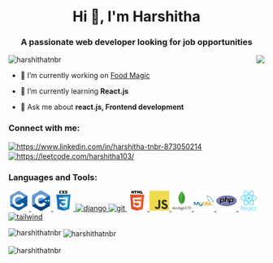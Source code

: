 <h1 align="center">Hi 👋, I'm Harshitha</h1>
<h3 align="center">A passionate web developer looking for job opportunities</h3>
<img align="right" src="https://github.com/harshithatnbr/harshithatnbr/assets/56475512/348f2ff7-e2a4-4034-8a42-1e38a8fa1e1b"/>
<p align="left"> <img src="https://komarev.com/ghpvc/?username=harshithatnbr&label=Profile%20views&color=0e75b6&style=flat" alt="harshithatnbr" /> </p>

- 🔭 I’m currently working on [Food Magic](https://github.com/harshithatnbr/Food-Magic)

- 🌱 I’m currently learning **React.js**

- 💬 Ask me about **react.js, Frontend development**

<h3 align="left">Connect with me:</h3>
<p align="left">
<a href="https://linkedin.com/in/https://www.linkedin.com/in/harshitha-tnbr-873050214" target="blank"><img align="center" src="https://raw.githubusercontent.com/rahuldkjain/github-profile-readme-generator/master/src/images/icons/Social/linked-in-alt.svg" alt="https://www.linkedin.com/in/harshitha-tnbr-873050214" height="30" width="40" /></a>
<a href="https://www.leetcode.com/https://leetcode.com/harshitha103/" target="blank"><img align="center" src="https://raw.githubusercontent.com/rahuldkjain/github-profile-readme-generator/master/src/images/icons/Social/leet-code.svg" alt="https://leetcode.com/harshitha103/" height="30" width="40" /></a>
</p>

<h3 align="left">Languages and Tools:</h3>
<p align="left"> <a href="https://www.cprogramming.com/" target="_blank" rel="noreferrer"> <img src="https://raw.githubusercontent.com/devicons/devicon/master/icons/c/c-original.svg" alt="c" width="40" height="40"/> </a> <a href="https://www.w3schools.com/cpp/" target="_blank" rel="noreferrer"> <img src="https://raw.githubusercontent.com/devicons/devicon/master/icons/cplusplus/cplusplus-original.svg" alt="cplusplus" width="40" height="40"/> </a> <a href="https://www.w3schools.com/css/" target="_blank" rel="noreferrer"> <img src="https://raw.githubusercontent.com/devicons/devicon/master/icons/css3/css3-original-wordmark.svg" alt="css3" width="40" height="40"/> </a> <a href="https://www.djangoproject.com/" target="_blank" rel="noreferrer"> <img src="https://cdn.worldvectorlogo.com/logos/django.svg" alt="django" width="40" height="40"/> </a> <a href="https://git-scm.com/" target="_blank" rel="noreferrer"> <img src="https://www.vectorlogo.zone/logos/git-scm/git-scm-icon.svg" alt="git" width="40" height="40"/> </a> <a href="https://www.w3.org/html/" target="_blank" rel="noreferrer"> <img src="https://raw.githubusercontent.com/devicons/devicon/master/icons/html5/html5-original-wordmark.svg" alt="html5" width="40" height="40"/> </a> <a href="https://developer.mozilla.org/en-US/docs/Web/JavaScript" target="_blank" rel="noreferrer"> <img src="https://raw.githubusercontent.com/devicons/devicon/master/icons/javascript/javascript-original.svg" alt="javascript" width="40" height="40"/> </a> <a href="https://www.mongodb.com/" target="_blank" rel="noreferrer"> <img src="https://raw.githubusercontent.com/devicons/devicon/master/icons/mongodb/mongodb-original-wordmark.svg" alt="mongodb" width="40" height="40"/> </a> <a href="https://www.mysql.com/" target="_blank" rel="noreferrer"> <img src="https://raw.githubusercontent.com/devicons/devicon/master/icons/mysql/mysql-original-wordmark.svg" alt="mysql" width="40" height="40"/> </a> <a href="https://www.php.net" target="_blank" rel="noreferrer"> <img src="https://raw.githubusercontent.com/devicons/devicon/master/icons/php/php-original.svg" alt="php" width="40" height="40"/> </a> <a href="https://reactjs.org/" target="_blank" rel="noreferrer"> <img src="https://raw.githubusercontent.com/devicons/devicon/master/icons/react/react-original-wordmark.svg" alt="react" width="40" height="40"/> </a> <a href="https://tailwindcss.com/" target="_blank" rel="noreferrer"> <img src="https://www.vectorlogo.zone/logos/tailwindcss/tailwindcss-icon.svg" alt="tailwind" width="40" height="40"/> </a> </p>

<p><img align="left" src="https://github-readme-stats.vercel.app/api/top-langs?username=harshithatnbr&show_icons=true&locale=en&layout=compact" alt="harshithatnbr" /></p>

<p>&nbsp;<img align="center" src="https://github-readme-stats.vercel.app/api?username=harshithatnbr&show_icons=true&locale=en" alt="harshithatnbr" /></p>

<p><img align="center" src="https://github-readme-streak-stats.herokuapp.com/?user=harshithatnbr&" alt="harshithatnbr" /></p>

